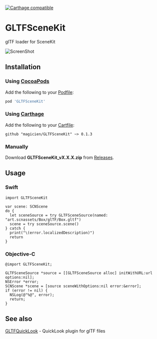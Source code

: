 [![Carthage compatible](https://img.shields.io/badge/Carthage-compatible-4BC51D.svg?style=flat)](https://github.com/Carthage/Carthage)

# GLTFSceneKit
glTF loader for SceneKit

![ScreenShot](https://raw.githubusercontent.com/magicien/GLTFSceneKit/master/screenshot.png)

## Installation
### Using [CocoaPods](http://cocoapods.org/)

Add the following to your [Podfile](http://guides.cocoapods.org/using/the-podfile.html):

```rb
pod 'GLTFSceneKit'
```

### Using [Carthage](https://github.com/Carthage/Carthage)

Add the following to your [Cartfile](https://github.com/Carthage/Carthage/blob/master/Documentation/Artifacts.md#cartfile):

```
github "magicien/GLTFSceneKit" ~> 0.1.3
```

### Manually

Download **GLTFSceneKit_vX.X.X.zip** from [Releases](https://github.com/magicien/GLTFSceneKit/releases/latest).

## Usage

### Swift
```
import GLTFSceneKit

var scene: SCNScene
do {
  let sceneSource = try GLTFSceneSource(named: "art.scnassets/Box/glTF/Box.gltf")
  scene = try sceneSource.scene()
} catch {
  print("\(error.localizedDescription)")
  return
}
```

### Objective-C
```
@import GLTFSceneKit;

GLTFSceneSource *source = [[GLTFSceneSource alloc] initWithURL:url options:nil];
NSError *error;
SCNScene *scene = [source sceneWithOptions:nil error:&error];
if (error != nil) {
  NSLog(@"%@", error);
  return;
}
```

## See also

[GLTFQuickLook](https://github.com/magicien/GLTFQuickLook) - QuickLook plugin for glTF files
